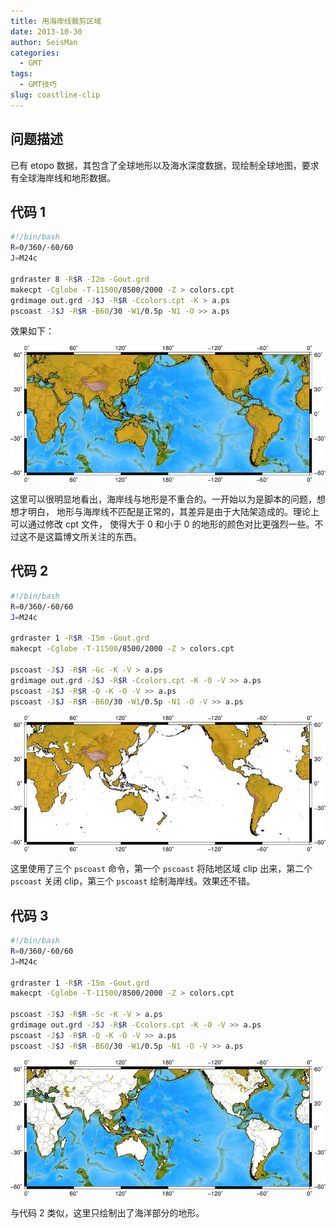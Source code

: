 ```yaml
---
title: 用海岸线裁剪区域
date: 2013-10-30
author: SeisMan
categories:
  - GMT
tags:
  - GMT技巧
slug: coastline-clip
---
```


## 问题描述

已有 etopo 数据，其包含了全球地形以及海水深度数据，现绘制全球地图，要求有全球海岸线和地形数据。

<!--more-->

## 代码 1

``` bash
#!/bin/bash
R=0/360/-60/60
J=M24c

grdraster 8 -R$R -I2m -Gout.grd
makecpt -Cglobe -T-11500/8500/2000 -Z > colors.cpt
grdimage out.grd -J$J -R$R -Ccolors.cpt -K > a.ps
pscoast -J$J -R$R -B60/30 -W1/0.5p -N1 -O >> a.ps
```

效果如下：

![](/images/2013103001.jpg)

这里可以很明显地看出，海岸线与地形是不重合的。一开始以为是脚本的问题，想想才明白，
地形与海岸线不匹配是正常的，其差异是由于大陆架造成的。理论上可以通过修改 cpt 文件，
使得大于 0 和小于 0 的地形的颜色对比更强烈一些。不过这不是这篇博文所关注的东西。

## 代码 2

``` bash
#!/bin/bash
R=0/360/-60/60
J=M24c

grdraster 1 -R$R -I5m -Gout.grd
makecpt -Cglobe -T-11500/8500/2000 -Z > colors.cpt

pscoast -J$J -R$R -Gc -K -V > a.ps
grdimage out.grd -J$J -R$R -Ccolors.cpt -K -O -V >> a.ps
pscoast -J$J -R$R -Q -K -O -V >> a.ps
pscoast -J$J -R$R -B60/30 -W1/0.5p -N1 -O -V >> a.ps
```

![](/images/2013103002.jpg)

这里使用了三个 `pscoast` 命令，第一个 `pscoast` 将陆地区域 clip 出来，第二个 `pscoast`
关闭 clip，第三个 `pscoast` 绘制海岸线。效果还不错。

## 代码 3

``` bash
#!/bin/bash
R=0/360/-60/60
J=M24c

grdraster 1 -R$R -I5m -Gout.grd
makecpt -Cglobe -T-11500/8500/2000 -Z > colors.cpt

pscoast -J$J -R$R -Sc -K -V > a.ps
grdimage out.grd -J$J -R$R -Ccolors.cpt -K -O -V >> a.ps
pscoast -J$J -R$R -Q -K -O -V >> a.ps
pscoast -J$J -R$R -B60/30 -W1/0.5p -N1 -O -V >> a.ps
```

![](/images/2013103003.jpg)

与代码 2 类似，这里只绘制出了海洋部分的地形。
